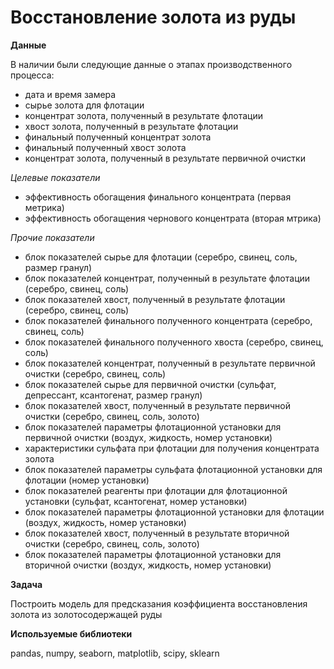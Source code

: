 # Восстановление золота из руды

**Данные**

В наличии были следующие данные о этапах производственного процесса:

-	дата и время замера
-	сырье золота для флотации
-	концентрат золота, полученный в результате флотации
-	хвост золота, полученный в результате флотации
-	финальный полученный концентрат золота
-	финальный полученный хвост золота
-	концентрат золота, полученный в результате первичной очистки
	
*Целевые показатели*

-	эффективность обогащения финального концентрата (первая метрика)
-	эффективность обогащения чернового концентрата (вторая мтрика)
	
*Прочие показатели*

-	блок показателей сырье для флотации (серебро, свинец, соль, размер гранул)
-	блок показателей концентрат, полученный в результате флотации (серебро, свинец, соль)
-	блок показателей хвост, полученный в результате флотации (серебро, свинец, соль)
-	блок показателей финального полученного концентрата (серебро, свинец, соль)
-	блок показателей финального полученного хвоста (серебро, свинец, соль)
-	блок показателей концентрат, полученный в результате первичной очистки (серебро, свинец, соль)
-	блок показателей сырье для первичной очистки (сульфат, депрессант, ксантогенат, размер гранул)
-	блок показателей хвост, полученный в результате первичной очистки (серебро, свинец, соль, золото)
-	блок показателей параметры флотационной установки для первичной очистки (воздух, жидкость, номер установки)
-	характеристики сульфата при флотации для получения концентрата золота
-	блок показателей параметры сульфата флотационной установки для флотации (номер установки)
-	блок показателей реагенты при флотации для флотационной установки (сульфат, ксантогенат, номер установки)
-	блок показателей параметры флотационной установки для флотации (воздух, жидкость, номер установки)
-	блок показателей хвост, полученный в результате вторичной очистки (серебро, свинец, соль, золото)
-	блок показателей параметры флотационной установки для вторичной очистки (воздух, жидкость, номер установки)

**Задача**

Построить модель для предсказания коэффициента восстановления золота из золотосодержащей руды 

**Используемые библиотеки**

pandas, numpy, seaborn, matplotlib, scipy, sklearn
